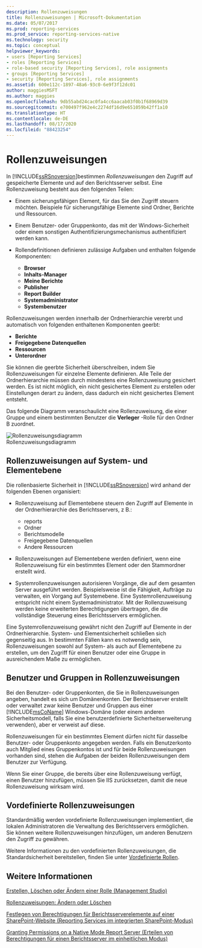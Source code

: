 ```yaml
---
description: Rollenzuweisungen
title: Rollenzuweisungen | Microsoft-Dokumentation
ms.date: 05/07/2017
ms.prod: reporting-services
ms.prod_service: reporting-services-native
ms.technology: security
ms.topic: conceptual
helpviewer_keywords:
- users [Reporting Services]
- roles [Reporting Services]
- role-based security [Reporting Services], role assignments
- groups [Reporting Services]
- security [Reporting Services], role assignments
ms.assetid: 600e112c-1897-48a6-93c0-6e9f3f12dc01
author: maggiesMSFT
ms.author: maggies
ms.openlocfilehash: 9db55abd24cac0fa4cc6aacab03f0b1f68969d39
ms.sourcegitcommit: e700497f962e4c2274df16d9e651059b42ff1a10
ms.translationtype: HT
ms.contentlocale: de-DE
ms.lasthandoff: 08/17/2020
ms.locfileid: "88423254"
---
```

# <a name="role-assignments"></a>Rollenzuweisungen

In [!INCLUDE[ssRSnoversion](../../includes/ssrsnoversion-md.md)]bestimmen *Rollenzuweisungen* den Zugriff auf gespeicherte Elemente und auf den Berichtsserver selbst. Eine Rollenzuweisung besteht aus den folgenden Teilen:  
  
- Einem sicherungsfähigen Element, für das Sie den Zugriff steuern möchten. Beispiele für sicherungsfähige Elemente sind Ordner, Berichte und Ressourcen.  
  
- Einem Benutzer- oder Gruppenkonto, das mit der Windows-Sicherheit oder einem sonstigen Authentifizierungsmechanismus authentifiziert werden kann.  
  
- Rollendefinitionen definieren zulässige Aufgaben und enthalten folgende Komponenten:
  - **Browser**
  - **Inhalts-Manager**
  - **Meine Berichte**
  - **Publisher**
  - **Report Builder**
  - **Systemadministrator**
  - **Systembenutzer**

 Rollenzuweisungen werden innerhalb der Ordnerhierarchie vererbt und automatisch von folgenden enthaltenen Komponenten geerbt:

- **Berichte**
- **Freigegebene Datenquellen**
- **Ressourcen**
- **Unterordner**

Sie können die geerbte Sicherheit überschreiben, indem Sie Rollenzuweisungen für einzelne Elemente definieren. Alle Teile der Ordnerhierarchie müssen durch mindestens eine Rollenzuweisung gesichert werden. Es ist nicht möglich, ein nicht gesichertes Element zu erstellen oder Einstellungen derart zu ändern, dass dadurch ein nicht gesichertes Element entsteht.  
  
 Das folgende Diagramm veranschaulicht eine Rollenzuweisung, die einer Gruppe und einem bestimmten Benutzer die **Verleger** -Rolle für den Ordner B zuordnet.  
  
 ![Rollenzuweisungsdiagramm](../../reporting-services/security/media/report-securityarch.gif "Rollenzuweisungsdiagramm")  
Rollenzuweisungsdiagramm  
  
## <a name="system-level-and-item-level-role-assignments"></a>Rollenzuweisungen auf System- und Elementebene

 Die rollenbasierte Sicherheit in [!INCLUDE[ssRSnoversion](../../includes/ssrsnoversion-md.md)] wird anhand der folgenden Ebenen organisiert:

- Rollenzuweisung auf Elementebene steuern den Zugriff auf Elemente in der Ordnerhierarchie des Berichtsservers, z B.:
  - reports
  - Ordner
  - Berichtsmodelle
  - Freigegebene Datenquellen
  - Andere Ressourcen

- Rollenzuweisungen auf Elementebene werden definiert, wenn eine Rollenzuweisung für ein bestimmtes Element oder den Stammordner erstellt wird.

- Systemrollenzuweisungen autorisieren Vorgänge, die auf dem gesamten Server ausgeführt werden. Beispielsweise ist die Fähigkeit, Aufträge zu verwalten, ein Vorgang auf Systemebene. Eine Systemrollenzuweisung entspricht nicht einem Systemadministrator. Mit der Rollenzuweisung werden keine erweiterten Berechtigungen übertragen, die die vollständige Steuerung eines Berichtsservers ermöglichen.

Eine Systemrollenzuweisung gewährt nicht den Zugriff auf Elemente in der Ordnerhierarchie. System- und Elementsicherheit schließen sich gegenseitig aus. In bestimmten Fällen kann es notwendig sein, Rollenzuweisungen sowohl auf System- als auch auf Elementebene zu erstellen, um den Zugriff für einen Benutzer oder eine Gruppe in ausreichendem Maße zu ermöglichen.

## <a name="users-and-groups-in-role-assignments"></a>Benutzer und Gruppen in Rollenzuweisungen

 Bei den Benutzer- oder Gruppenkonten, die Sie in Rollenzuweisungen angeben, handelt es sich um Domänenkonten. Der Berichtsserver erstellt oder verwaltet zwar keine Benutzer und Gruppen aus einer [!INCLUDE[msCoName](../../includes/msconame-md.md)] Windows-Domäne (oder einem anderen Sicherheitsmodell, falls Sie eine benutzerdefinierte Sicherheitserweiterung verwenden), aber er verweist auf diese.

Rollenzuweisungen für ein bestimmtes Element dürfen nicht für dasselbe Benutzer- oder Gruppenkonto angegeben werden. Falls ein Benutzerkonto auch Mitglied eines Gruppenkontos ist und für beide Rollenzuweisungen vorhanden sind, stehen die Aufgaben der beiden Rollenzuweisungen dem Benutzer zur Verfügung.

Wenn Sie einer Gruppe, die bereits über eine Rollenzuweisung verfügt, einen Benutzer hinzufügen, müssen Sie IIS zurücksetzen, damit die neue Rollenzuweisung wirksam wird.

## <a name="predefined-role-assignments"></a>Vordefinierte Rollenzuweisungen

 Standardmäßig werden vordefinierte Rollenzuweisungen implementiert, die lokalen Administratoren die Verwaltung des Berichtsservers ermöglichen. Sie können weitere Rollenzuweisungen hinzufügen, um anderen Benutzern den Zugriff zu gewähren.

 Weitere Informationen zu den vordefinierten Rollenzuweisungen, die Standardsicherheit bereitstellen, finden Sie unter [Vordefinierte Rollen](../../reporting-services/security/role-definitions-predefined-roles.md).  

## <a name="see-also"></a>Weitere Informationen

 [Erstellen, Löschen oder Ändern einer Rolle &#40;Management Studio&#41;](../../reporting-services/security/role-definitions-create-delete-or-modify.md)

 [Rollenzuweisungen: Ändern oder Löschen](../../reporting-services/security/role-assignments-modify-or-delete.md)

 [Festlegen von Berechtigungen für Berichtsserverelemente auf einer SharePoint-Website &#40;Reporting Services im integrierten SharePoint-Modus&#41;](../../reporting-services/security/set-permissions-for-report-server-items-on-a-sharepoint-site.md)

 [Granting Permissions on a Native Mode Report Server (Erteilen von Berechtigungen für einen Berichtsserver im einheitlichen Modus)](../../reporting-services/security/granting-permissions-on-a-native-mode-report-server.md)  
